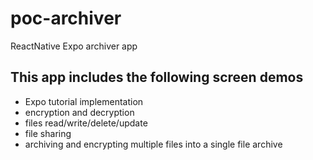 # poc-archiver

ReactNative Expo archiver app

## This app includes the following screen demos

- Expo tutorial implementation
- encryption and decryption
- files read/write/delete/update
- file sharing
- archiving and encrypting multiple files into a single file archive
